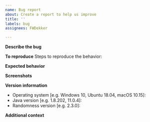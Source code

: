 ```yaml
---
name: Bug report
about: Create a report to help us improve
title: ''
labels: bug
assignees: FWDekker

---
```


**Describe the bug**
<!-- A clear and concise description of what the bug is. -->

**To reproduce**
Steps to reproduce the behavior:
<!-- 1. Go to '...'
2. Click on '....'
3. Scroll down to '....'
4. See error -->

**Expected behavior**
<!-- A clear and concise description of what you expected to happen. -->

**Screenshots**
<!-- If applicable, add screenshots to help explain your problem. -->

**Version information**
 - Operating system [e.g. Windows 10, Ubuntu 18.04, macOS 10.15]:
 - Java version [e.g. 1.8.202, 11.0.4]:
 - Randomness version [e.g. 2.3.0]:

**Additional context**
<!-- Add any other context about the problem here. -->
